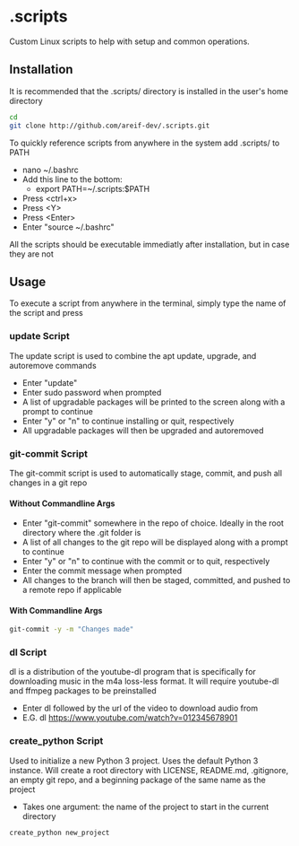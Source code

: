 # .scripts

Custom Linux scripts to help with setup and common operations.

## Installation

It is recommended that the .scripts/ directory is installed in the user's home directory

``` bash
cd
git clone http://github.com/areif-dev/.scripts.git
```

To quickly reference scripts from anywhere in the system add .scripts/ to PATH

-   nano ~/.bashrc
-   Add this line to the bottom:
    -   export PATH=~/.scripts:$PATH
-   Press <ctrl+x>
-   Press \<Y>
-   Press \<Enter>
-   Enter "source ~/.bashrc"

All the scripts should be executable immediatly after installation, but in case they are not

## Usage

To execute a script from anywhere in the terminal, simply type the name of the script and press <Enter>

### update Script

The update script is used to combine the apt update, upgrade, and autoremove commands

-   Enter "update"
-   Enter sudo password when prompted
-   A list of upgradable packages will be printed to the screen along with a prompt to continue
-   Enter "y" or "n" to continue installing or quit, respectively
-   All upgradable packages will then be upgraded and autoremoved

### git-commit Script

The git-commit script is used to automatically stage, commit, and push all changes in a git repo

#### Without Commandline Args

-   Enter "git-commit" somewhere in the repo of choice. Ideally in the root directory where the .git folder is
-   A list of all changes to the git repo will be displayed along with a prompt to continue
-   Enter "y" or "n" to continue with the commit or to quit, respectively
-   Enter the commit message when prompted
-   All changes to the branch will then be staged, committed, and pushed to a remote repo if applicable

#### With Commandline Args

``` bash
git-commit -y -m "Changes made"
```

### dl Script

dl is a distribution of the youtube-dl program that is specifically for downloading music in the m4a loss-less format. It will require youtube-dl and ffmpeg packages to be preinstalled

-   Enter dl followed by the url of the video to download audio from
-   E.G. dl https://www.youtube.com/watch?v=012345678901

### create_python Script

Used to initialize a new Python 3 project. Uses the default Python 3 instance. Will create a root directory with LICENSE, README.md, .gitignore, an empty git repo, and a beginning package of the same name as the project

-   Takes one argument: the name of the project to start in the current directory
```
create_python new_project
```
